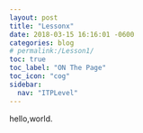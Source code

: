 ```yaml
---
layout: post
title: "Lessonx"
date: 2018-03-15 16:16:01 -0600
categories: blog
# permalink:/Lesson1/
toc: true
toc_label: "ON The Page"
toc_icon: "cog"
sidebar:
  nav: "ITPLevel"
---
```

hello,world.
